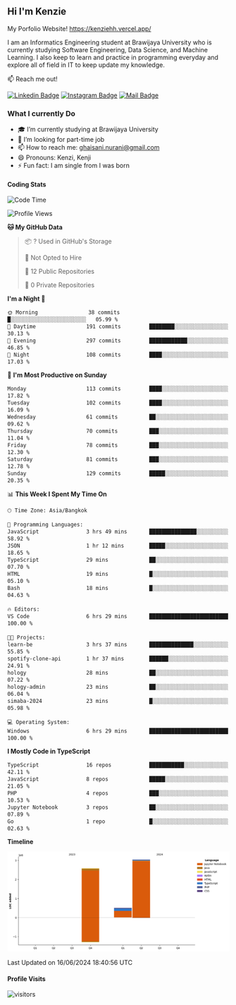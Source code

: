 ## Hi I'm Kenzie

My Porfolio Website!
https://kenziehh.vercel.app/

I am an Informatics Engineering student at Brawijaya University who is currently studying Software Engineering, Data Science, and Machine Learning. I also keep to learn and practice in programming everyday and explore all of field in IT to keep update my knowledge.

:mailbox: Reach me out!

[![Linkedin Badge](https://img.shields.io/badge/-Kenzie_Taqiyassar-0e76a8?style=flat&labelColor=0e76a8&logo=linkedin&logoColor=white)](https://www.linkedin.com/in/kenzie-taqiyassar-37458b1aa/) 
[![Instagram Badge](https://img.shields.io/badge/-@__kenziehh_-e84393?style=flat&labelColor=e84393&logo=instagram&logoColor=white)](https://www.instagram.com/_kenziehh/) 
[![Mail Badge](https://img.shields.io/badge/-ghaisani.nurani-c0392b?style=flat&labelColor=c0392b&logo=gmail&logoColor=white)](mailto:ghaisani.nurani@gmail.com)

### What I currently Do

- 🎓 I’m currently studying at Brawijaya University
- 💼 I’m looking for part-time job
- 📫 How to reach me: ghaisani.nurani@gmail.com
- 😄 Pronouns: Kenzi, Kenji
- ⚡ Fun fact: I am single from I was born

#### Coding Stats
<!--START_SECTION:waka-->
![Code Time](http://img.shields.io/badge/Code%20Time-416%20hrs%2014%20mins-blue)

![Profile Views](http://img.shields.io/badge/Profile%20Views-0-blue)

**🐱 My GitHub Data** 

> 📦 ? Used in GitHub's Storage 
 > 
> 🚫 Not Opted to Hire
 > 
> 📜 12 Public Repositories 
 > 
> 🔑 0 Private Repositories 
 > 
**I'm a Night 🦉** 

```text
🌞 Morning                38 commits          █░░░░░░░░░░░░░░░░░░░░░░░░   05.99 % 
🌆 Daytime                191 commits         ████████░░░░░░░░░░░░░░░░░   30.13 % 
🌃 Evening                297 commits         ████████████░░░░░░░░░░░░░   46.85 % 
🌙 Night                  108 commits         ████░░░░░░░░░░░░░░░░░░░░░   17.03 % 
```
📅 **I'm Most Productive on Sunday** 

```text
Monday                   113 commits         ████░░░░░░░░░░░░░░░░░░░░░   17.82 % 
Tuesday                  102 commits         ████░░░░░░░░░░░░░░░░░░░░░   16.09 % 
Wednesday                61 commits          ██░░░░░░░░░░░░░░░░░░░░░░░   09.62 % 
Thursday                 70 commits          ███░░░░░░░░░░░░░░░░░░░░░░   11.04 % 
Friday                   78 commits          ███░░░░░░░░░░░░░░░░░░░░░░   12.30 % 
Saturday                 81 commits          ███░░░░░░░░░░░░░░░░░░░░░░   12.78 % 
Sunday                   129 commits         █████░░░░░░░░░░░░░░░░░░░░   20.35 % 
```


📊 **This Week I Spent My Time On** 

```text
🕑︎ Time Zone: Asia/Bangkok

💬 Programming Languages: 
JavaScript               3 hrs 49 mins       ███████████████░░░░░░░░░░   58.92 % 
JSON                     1 hr 12 mins        █████░░░░░░░░░░░░░░░░░░░░   18.65 % 
TypeScript               29 mins             ██░░░░░░░░░░░░░░░░░░░░░░░   07.70 % 
HTML                     19 mins             █░░░░░░░░░░░░░░░░░░░░░░░░   05.10 % 
Bash                     18 mins             █░░░░░░░░░░░░░░░░░░░░░░░░   04.63 % 

🔥 Editors: 
VS Code                  6 hrs 29 mins       █████████████████████████   100.00 % 

🐱‍💻 Projects: 
learn-be                 3 hrs 37 mins       ██████████████░░░░░░░░░░░   55.85 % 
spotify-clone-api        1 hr 37 mins        ██████░░░░░░░░░░░░░░░░░░░   24.91 % 
hology                   28 mins             ██░░░░░░░░░░░░░░░░░░░░░░░   07.22 % 
hology-admin             23 mins             ██░░░░░░░░░░░░░░░░░░░░░░░   06.04 % 
simaba-2024              23 mins             █░░░░░░░░░░░░░░░░░░░░░░░░   05.98 % 

💻 Operating System: 
Windows                  6 hrs 29 mins       █████████████████████████   100.00 % 
```

**I Mostly Code in TypeScript** 

```text
TypeScript               16 repos            ███████████░░░░░░░░░░░░░░   42.11 % 
JavaScript               8 repos             █████░░░░░░░░░░░░░░░░░░░░   21.05 % 
PHP                      4 repos             ███░░░░░░░░░░░░░░░░░░░░░░   10.53 % 
Jupyter Notebook         3 repos             ██░░░░░░░░░░░░░░░░░░░░░░░   07.89 % 
Go                       1 repo              █░░░░░░░░░░░░░░░░░░░░░░░░   02.63 % 
```



**Timeline**

![Lines of Code chart](https://raw.githubusercontent.com/kenziehh/kenziehh/master/assets/bar_graph.png)


 Last Updated on 16/06/2024 18:40:56 UTC
<!--END_SECTION:waka-->


#### Profile Visits

![visitors](https://visitor-badge.glitch.me/badge?page_id=kenziehh.kenziehh)





